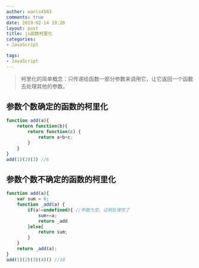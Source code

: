 ```yaml
---
author: wanls4583
comments: true
date: 2019-02-14 19:20
layout: post
title: js函数柯里化
categories:
- JavaScript

tags:
- JavaScript
---
```


> 柯里化的简单概念：只传递给函数一部分参数来调用它，让它返回一个函数去处理其他的参数。

## 参数个数确定的函数的柯里化

```javascript
function add(a){
    return function(b){
        return function(c) {
            return a+b+c;
        }
    }
}
add(1)(2)(3) //6
```

## 参数个数不确定的函数的柯里化

```javascript
function add(a){
    var sum = 0;
    function _add(a) {
        if(a!=undefined){ //参数为空，证明处理完了
            sum+=a;
            return _add
        }else{
            return sum;
        }
    }
    return _add(a);
}
add(1)(2)(3)(4)() //10
```